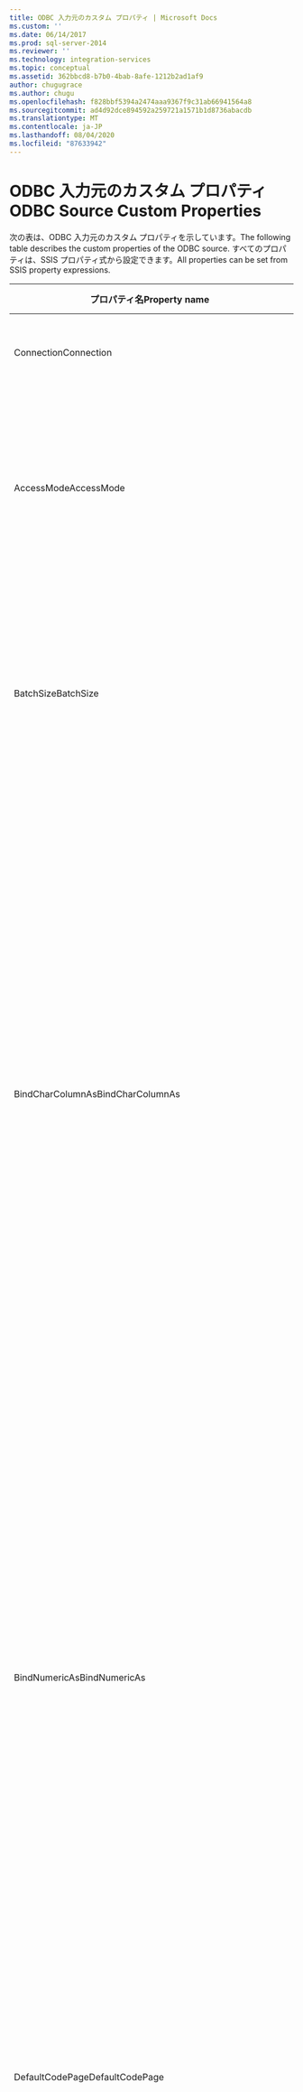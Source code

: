 ```yaml
---
title: ODBC 入力元のカスタム プロパティ | Microsoft Docs
ms.custom: ''
ms.date: 06/14/2017
ms.prod: sql-server-2014
ms.reviewer: ''
ms.technology: integration-services
ms.topic: conceptual
ms.assetid: 362bbcd8-b7b0-4bab-8afe-1212b2ad1af9
author: chugugrace
ms.author: chugu
ms.openlocfilehash: f828bbf5394a2474aaa9367f9c31ab66941564a8
ms.sourcegitcommit: ad4d92dce894592a259721a1571b1d8736abacdb
ms.translationtype: MT
ms.contentlocale: ja-JP
ms.lasthandoff: 08/04/2020
ms.locfileid: "87633942"
---
```

# <a name="odbc-source-custom-properties"></a><span data-ttu-id="ba3c8-102">ODBC 入力元のカスタム プロパティ</span><span class="sxs-lookup"><span data-stu-id="ba3c8-102">ODBC Source Custom Properties</span></span>
  <span data-ttu-id="ba3c8-103">次の表は、ODBC 入力元のカスタム プロパティを示しています。</span><span class="sxs-lookup"><span data-stu-id="ba3c8-103">The following table describes the custom properties of the ODBC source.</span></span> <span data-ttu-id="ba3c8-104">すべてのプロパティは、SSIS プロパティ式から設定できます。</span><span class="sxs-lookup"><span data-stu-id="ba3c8-104">All properties can be set from SSIS property expressions.</span></span>  
  
|<span data-ttu-id="ba3c8-105">プロパティ名</span><span class="sxs-lookup"><span data-stu-id="ba3c8-105">Property name</span></span>|<span data-ttu-id="ba3c8-106">データ型</span><span class="sxs-lookup"><span data-stu-id="ba3c8-106">Data Type</span></span>|<span data-ttu-id="ba3c8-107">説明</span><span class="sxs-lookup"><span data-stu-id="ba3c8-107">Description</span></span>|  
|-------------------|---------------|-----------------|  
|<span data-ttu-id="ba3c8-108">Connection</span><span class="sxs-lookup"><span data-stu-id="ba3c8-108">Connection</span></span>|<span data-ttu-id="ba3c8-109">ODBC Connection</span><span class="sxs-lookup"><span data-stu-id="ba3c8-109">ODBC Connection</span></span>|<span data-ttu-id="ba3c8-110">入力元データベースにアクセスするための ODBC 接続。</span><span class="sxs-lookup"><span data-stu-id="ba3c8-110">An ODBC connection to access the source database.</span></span>|  
|<span data-ttu-id="ba3c8-111">AccessMode</span><span class="sxs-lookup"><span data-stu-id="ba3c8-111">AccessMode</span></span>|<span data-ttu-id="ba3c8-112">Integer (列挙)</span><span class="sxs-lookup"><span data-stu-id="ba3c8-112">Integer (enumeration)</span></span>|<span data-ttu-id="ba3c8-113">データベースへのアクセスに使用するモード。</span><span class="sxs-lookup"><span data-stu-id="ba3c8-113">The mode used to access the database.</span></span> <span data-ttu-id="ba3c8-114">有効な値は、テーブル名 (0) およびSQLコマンド (1) です。</span><span class="sxs-lookup"><span data-stu-id="ba3c8-114">The possible values are Table Name (0) and SQL Command (1).</span></span><br /><br /> <span data-ttu-id="ba3c8-115">既定値はテーブル名 (0) です。</span><span class="sxs-lookup"><span data-stu-id="ba3c8-115">The default is Table Name (0).</span></span>|  
|<span data-ttu-id="ba3c8-116">BatchSize</span><span class="sxs-lookup"><span data-stu-id="ba3c8-116">BatchSize</span></span>|<span data-ttu-id="ba3c8-117">整数</span><span class="sxs-lookup"><span data-stu-id="ba3c8-117">Integer</span></span>|<span data-ttu-id="ba3c8-118">一括抽出のバッチのサイズ。</span><span class="sxs-lookup"><span data-stu-id="ba3c8-118">The size of the batch for bulk extraction.</span></span> <span data-ttu-id="ba3c8-119">これは、配列として抽出されるレコード数です。</span><span class="sxs-lookup"><span data-stu-id="ba3c8-119">This is the number of records extracted as an array.</span></span> <span data-ttu-id="ba3c8-120">選択した ODBC プロバイダーが配列をサポートしていない場合のバッチ サイズは 1 です。</span><span class="sxs-lookup"><span data-stu-id="ba3c8-120">If the selected ODBC provider does not support arrays, the batch size is 1.</span></span>|  
|<span data-ttu-id="ba3c8-121">BindCharColumnAs</span><span class="sxs-lookup"><span data-stu-id="ba3c8-121">BindCharColumnAs</span></span>|<span data-ttu-id="ba3c8-122">Integer (列挙)</span><span class="sxs-lookup"><span data-stu-id="ba3c8-122">Integer (enumeration)</span></span>|<span data-ttu-id="ba3c8-123">このプロパティは、ODBC 入力元で SQL_CHAR、SQL_VARCHAR、SQL_LONGVARCHAR などの複数バイト文字列型の列をバインドする方法を決定します。</span><span class="sxs-lookup"><span data-stu-id="ba3c8-123">This property determines how the ODBC source binds columns with multiple-byte string types such as SQL_CHAR, SQL_VARCHAR, or SQL_LONGVARCHAR.</span></span><br /><br /> <span data-ttu-id="ba3c8-124">有効な値は、SQL_C_WCHAR として列をバインドする Unicode (0) と、SQL_C_CHAR として列をバインドする ANSI (1) です。</span><span class="sxs-lookup"><span data-stu-id="ba3c8-124">The possible values are Unicode (0), which binds the columns as SQL_C_WCHAR, and ANSI (1), which binds the columns as SQL_C_CHAR).</span></span> <span data-ttu-id="ba3c8-125">既定値は Unicode (0) です。</span><span class="sxs-lookup"><span data-stu-id="ba3c8-125">The default is Unicode (0).</span></span><br /><br /> <span data-ttu-id="ba3c8-126">**注**: このプロパティは、 **ODBC 入力元エディター**では使用できませんが、 **詳細エディター**を使用して設定できます。</span><span class="sxs-lookup"><span data-stu-id="ba3c8-126">**Note**: This property is not available in the **ODBC Source Editor**, but can be set by using the **Advanced Editor**.</span></span>|  
|<span data-ttu-id="ba3c8-127">BindNumericAs</span><span class="sxs-lookup"><span data-stu-id="ba3c8-127">BindNumericAs</span></span>|<span data-ttu-id="ba3c8-128">Integer (列挙)</span><span class="sxs-lookup"><span data-stu-id="ba3c8-128">Integer (enumeration)</span></span>|<span data-ttu-id="ba3c8-129">このプロパティは、ODBC 入力元で SQL_TYPE_NUMERIC データ型および SQL_TYPE_DECIMAL データ型の数値データの列をバインドする方法を決定します。</span><span class="sxs-lookup"><span data-stu-id="ba3c8-129">This property determines how the ODBC source binds columns with numeric data with data types SQL_TYPE_NUMERIC and SQL_TYPE_DECIMAL.</span></span><br /><br /> <span data-ttu-id="ba3c8-130">有効なオプションは、SQL_C_CHAR として列をバインドする Char (0) と、SQL_C_NUMERIC として列をバインドする Numeric (1) です。</span><span class="sxs-lookup"><span data-stu-id="ba3c8-130">The possible options are Char (0), which binds the columns as SQL_C_CHAR and Numeric (1), which binds the columns as SQL_C_NUMERIC.</span></span> <span data-ttu-id="ba3c8-131">既定値は Char (0) です。</span><span class="sxs-lookup"><span data-stu-id="ba3c8-131">The default value is Char (0).</span></span><br /><br /> <span data-ttu-id="ba3c8-132">**注**: このプロパティは、 **ODBC 入力元エディター**では使用できませんが、 **詳細エディター**を使用して設定できます。</span><span class="sxs-lookup"><span data-stu-id="ba3c8-132">**Note**: This property is not available in the **ODBC Source Editor**, but can be set by using the **Advanced Editor**.</span></span>|  
|<span data-ttu-id="ba3c8-133">DefaultCodePage</span><span class="sxs-lookup"><span data-stu-id="ba3c8-133">DefaultCodePage</span></span>|<span data-ttu-id="ba3c8-134">整数</span><span class="sxs-lookup"><span data-stu-id="ba3c8-134">Integer</span></span>|<span data-ttu-id="ba3c8-135">文字列の出力列に対して使用するコード ページ。</span><span class="sxs-lookup"><span data-stu-id="ba3c8-135">The code page to use for string output columns.</span></span><br /><br /> <span data-ttu-id="ba3c8-136">**注**: このプロパティは、 **ODBC 入力元エディター**では使用できませんが、 **詳細エディター**を使用して設定できます。</span><span class="sxs-lookup"><span data-stu-id="ba3c8-136">**Note**: This property is not available in the **ODBC Source Editor**, but can be set by using the **Advanced Editor**.</span></span>|  
|<span data-ttu-id="ba3c8-137">ExposeCharColumnsAsUnicode</span><span class="sxs-lookup"><span data-stu-id="ba3c8-137">ExposeCharColumnsAsUnicode</span></span>|<span data-ttu-id="ba3c8-138">Boolean</span><span class="sxs-lookup"><span data-stu-id="ba3c8-138">Boolean</span></span>|<span data-ttu-id="ba3c8-139">このプロパティは、コンポーネントが CHAR 型の列を公開する方法を決定します。</span><span class="sxs-lookup"><span data-stu-id="ba3c8-139">This property determines how the component exposes CHAR columns.</span></span> <span data-ttu-id="ba3c8-140">既定値は False で、CHAR 型の列がマルチバイト文字列 (DT_STR) として公開されることを示します。</span><span class="sxs-lookup"><span data-stu-id="ba3c8-140">The default value is False, which indicates that CHAR columns are exposed as multi-byte strings (DT_STR).</span></span> <span data-ttu-id="ba3c8-141">True の場合、CHAR 型の列はワイド文字列 (DT_WSTR) として公開されます。</span><span class="sxs-lookup"><span data-stu-id="ba3c8-141">If True, CHAR columns are exposed as wide strings (DT_WSTR).</span></span><br /><br /> <span data-ttu-id="ba3c8-142">**注**: このプロパティは、 **ODBC 入力元エディター**では使用できませんが、 **詳細エディター**を使用して設定できます。</span><span class="sxs-lookup"><span data-stu-id="ba3c8-142">**Note**: This property is not available in the **ODBC Source Editor**, but can be set by using the **Advanced Editor**.</span></span>|  
|<span data-ttu-id="ba3c8-143">FetchMethod</span><span class="sxs-lookup"><span data-stu-id="ba3c8-143">FetchMethod</span></span>|<span data-ttu-id="ba3c8-144">Integer (列挙)</span><span class="sxs-lookup"><span data-stu-id="ba3c8-144">Integer (enumeration)</span></span>|<span data-ttu-id="ba3c8-145">データの取得に使用されるメソッド。</span><span class="sxs-lookup"><span data-stu-id="ba3c8-145">The method used for getting the data.</span></span> <span data-ttu-id="ba3c8-146">有効なオプションは、行ごと (0) およびバッチ (1) です。</span><span class="sxs-lookup"><span data-stu-id="ba3c8-146">The possible options are Row by row (0) and Batch (1).</span></span> <span data-ttu-id="ba3c8-147">既定値はバッチ (1) です。</span><span class="sxs-lookup"><span data-stu-id="ba3c8-147">The default value is Batch (1).</span></span><br /><br /> <span data-ttu-id="ba3c8-148">これらのオプションの詳細については、「 [ODBC ソース](odbc-source.md)」を参照してください。</span><span class="sxs-lookup"><span data-stu-id="ba3c8-148">For more information about these options, see [ODBC Source](odbc-source.md).</span></span><br /><br /> <span data-ttu-id="ba3c8-149">**注**: このプロパティは、 **ODBC 入力元エディター**では使用できませんが、 **詳細エディター**を使用して設定できます。</span><span class="sxs-lookup"><span data-stu-id="ba3c8-149">**Note**: This property is not available in the **ODBC Source Editor**, but can be set by using the **Advanced Editor**.</span></span>|  
|<span data-ttu-id="ba3c8-150">SqlCommand</span><span class="sxs-lookup"><span data-stu-id="ba3c8-150">SqlCommand</span></span>|<span data-ttu-id="ba3c8-151">String</span><span class="sxs-lookup"><span data-stu-id="ba3c8-151">String</span></span>|<span data-ttu-id="ba3c8-152">AccessMode が SQL コマンドに設定されている場合に実行される SQL コマンド。</span><span class="sxs-lookup"><span data-stu-id="ba3c8-152">The SQL command to be executed when AccessMode is set to SQL Command.</span></span>|  
|<span data-ttu-id="ba3c8-153">StatementTimeout</span><span class="sxs-lookup"><span data-stu-id="ba3c8-153">StatementTimeout</span></span>|<span data-ttu-id="ba3c8-154">整数</span><span class="sxs-lookup"><span data-stu-id="ba3c8-154">Integer</span></span>|<span data-ttu-id="ba3c8-155">エラーを返してアプリケーションに戻らず、SQL ステートメントが実行されるまで待機する秒数。</span><span class="sxs-lookup"><span data-stu-id="ba3c8-155">The number of seconds to wait for an SQL statement to execute before returning, with an error, to the application.</span></span> <span data-ttu-id="ba3c8-156">既定値は 0 です。</span><span class="sxs-lookup"><span data-stu-id="ba3c8-156">The default value is 0.</span></span> <span data-ttu-id="ba3c8-157">値 0 は、システムがタイムアウトしないことを示します。</span><span class="sxs-lookup"><span data-stu-id="ba3c8-157">A value of 0 indicates that the system does not time out.</span></span>|  
|<span data-ttu-id="ba3c8-158">TableName</span><span class="sxs-lookup"><span data-stu-id="ba3c8-158">TableName</span></span>|<span data-ttu-id="ba3c8-159">String</span><span class="sxs-lookup"><span data-stu-id="ba3c8-159">String</span></span>|<span data-ttu-id="ba3c8-160">AccessMode がテーブル名に設定されている場合に使用される、データが保存されているテーブルの名前。</span><span class="sxs-lookup"><span data-stu-id="ba3c8-160">The name of the table with the data that is being used when AccessMode is set to Table Name.</span></span>|  
|<span data-ttu-id="ba3c8-161">LobChunckSize</span><span class="sxs-lookup"><span data-stu-id="ba3c8-161">LobChunckSize</span></span>|<span data-ttu-id="ba3c8-162">整数</span><span class="sxs-lookup"><span data-stu-id="ba3c8-162">Integer</span></span>|<span data-ttu-id="ba3c8-163">LOB 列のチャンク サイズ割り当て。</span><span class="sxs-lookup"><span data-stu-id="ba3c8-163">The chunk size allocation for LOB columns.</span></span>|  
||||  
  
## <a name="see-also"></a><span data-ttu-id="ba3c8-164">参照</span><span class="sxs-lookup"><span data-stu-id="ba3c8-164">See Also</span></span>  
 <span data-ttu-id="ba3c8-165">[ODBC ソース](odbc-source.md) </span><span class="sxs-lookup"><span data-stu-id="ba3c8-165">[ODBC Source](odbc-source.md) </span></span>  
 <span data-ttu-id="ba3c8-166">[[ODBC ソース エディター] &#40;[接続マネージャー] ページ&#41;](../odbc-source-editor-connection-manager-page.md)</span><span class="sxs-lookup"><span data-stu-id="ba3c8-166">[ODBC Source Editor &#40;Connection Manager Page&#41;](../odbc-source-editor-connection-manager-page.md)</span></span>  
  
  
